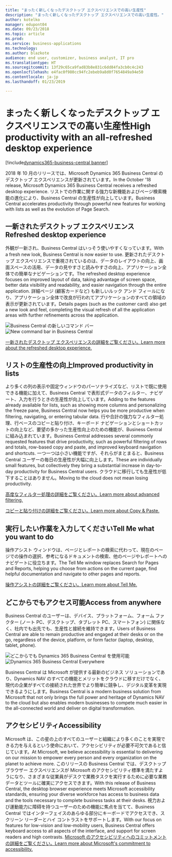 ```yaml
---
title: "まったく新しくなったデスクトップ エクスペリエンスでの高い生産性"
description: "まったく新しくなったデスクトップ エクスペリエンスでの高い生産性。"
author: kotelko
manager: edupont04
ms.date: 09/23/2018
ms.topic: article
ms.prod: 
ms.service: business-applications
ms.technology: 
ms.author: blazkote
audience: end user, customizer, business analyst, IT pro
ms.translationtype: HT
ms.sourcegitcommit: 13f29c65ca9fad83b8e831c6dd84fa3cb0c4c243
ms.openlocfilehash: e4fac0f980cc94fc2ebeb9a8d0f7654849a94e50
ms.contentlocale: ja-jp
ms.lasthandoff: 01/23/2019

---
```


# <a name="high-productivity-with-an-all-refreshed-desktop-experience"></a><span data-ttu-id="f84c4-103">まったく新しくなったデスクトップ エクスペリエンスでの高い生産性</span><span class="sxs-lookup"><span data-stu-id="f84c4-103">High productivity with an all-refreshed desktop experience</span></span>

[!include[dynamics365-business-central banner](../includes/dynamics365-business-central.md)]



<span data-ttu-id="f84c4-104">2018 年 10 月のリリースでは、Microsoft Dynamics 365 Business Central のデスクトップ エクスペリエンスが更新されています。</span><span class="sxs-lookup"><span data-stu-id="f84c4-104">In the October '18 release, Microsoft Dynamics 365 Business Central receives a refreshed desktop experience.</span></span> <span data-ttu-id="f84c4-105">リストでの作業に関する強力な新機能およびページ検索機能の進化により、Business Central の生産性が向上しています。</span><span class="sxs-lookup"><span data-stu-id="f84c4-105">Business Central accelerates productivity through powerful new features for working with lists as well as the evolution of Page Search.</span></span>

## <a name="refreshed-desktop-experience"></a><span data-ttu-id="f84c4-106">一新されたデスクトップ エクスペリエンス</span><span class="sxs-lookup"><span data-stu-id="f84c4-106">Refreshed desktop experience</span></span>
<span data-ttu-id="f84c4-107">外観が一新され、Business Central はいっそう使いやすくなっています。</span><span class="sxs-lookup"><span data-stu-id="f84c4-107">With a fresh new look, Business Central is now easier to use.</span></span> <span data-ttu-id="f84c4-108">更新されたデスクトップ エクスペリエンスで重視されているのは、データのレイアウトの向上、画面スペースの活用、データの見やすさと読みやすさの向上、アプリケーション全体での簡単なナビゲーションです。</span><span class="sxs-lookup"><span data-stu-id="f84c4-108">The refreshed desktop experience focuses on improved layout of data, taking advantage of screen space, better data visibility and readability, and easier navigation through the entire application.</span></span> <span data-ttu-id="f84c4-109">詳細ページ (顧客カードなど) も新しいルック アンド フィールになり、アプリケーション全体で改良が行われてアプリケーションのすべての領域の表示が更新されています。</span><span class="sxs-lookup"><span data-stu-id="f84c4-109">Details pages (such as the customer card) also get a new look and feel, completing the visual refresh of all the application areas with further refinements across the application.</span></span>

<span data-ttu-id="f84c4-110">![Business Central の新しいコマンド バー](media/commanding.png "Business Central の新しいコマンド バー")</span><span class="sxs-lookup"><span data-stu-id="f84c4-110">![New command bar in Business Central](media/commanding.png "New command bar in Business Central")</span></span>

[<span data-ttu-id="f84c4-111">一新されたデスクトップ エクスペリエンスの詳細をご覧ください。</span><span class="sxs-lookup"><span data-stu-id="f84c4-111">Learn more about the refreshed desktop experience.</span></span>](refreshed-ux.md)

## <a name="improved-productivity-in-lists"></a><span data-ttu-id="f84c4-112">リストの生産性の向上</span><span class="sxs-lookup"><span data-stu-id="f84c4-112">Improved productivity in lists</span></span>
<span data-ttu-id="f84c4-113">より多くの列の表示や固定ウィンドウのパーソナライズなど、リストで既に使用できる機能に加えて、Business Central で表形式データのフィルター、ナビゲート、入力を行うときの生産性が向上しています。</span><span class="sxs-lookup"><span data-stu-id="f84c4-113">Adding to the features already available for lists, such as showing more columns and personalizing the freeze pane, Business Central now helps you be more productive when filtering, navigating, or entering tabular data.</span></span> <span data-ttu-id="f84c4-114">行や合計の強力なフィルター処理、行ベースのコピーと貼り付け、キーボード ナビゲーションとショートカットの向上など、要望の多かった生産性向上のための機能が、Business Central に組み込まれています。</span><span class="sxs-lookup"><span data-stu-id="f84c4-114">Business Central addresses several commonly requested features that drive productivity, such as powerful filtering of rows and totals, row-based copy and paste, and improved keyboard navigation and shortcuts.</span></span> <span data-ttu-id="f84c4-115">一つ一つは小さい機能ですが、それらがまとまると、Business Central ユーザーの毎日の生産性が大幅に向上します。</span><span class="sxs-lookup"><span data-stu-id="f84c4-115">These are individually small features, but collectively they bring a substantial increase in day-to-day productivity for Business Central users.</span></span> <span data-ttu-id="f84c4-116">クラウドに移行しても生産性が低下することはありません。</span><span class="sxs-lookup"><span data-stu-id="f84c4-116">Moving to the cloud does not mean losing productivity.</span></span>

[<span data-ttu-id="f84c4-117">高度なフィルター処理の詳細をご覧ください。</span><span class="sxs-lookup"><span data-stu-id="f84c4-117">Learn more about advanced filtering.</span></span>](advanced-filtering.md)

[<span data-ttu-id="f84c4-118">コピーと貼り付けの詳細をご覧ください。</span><span class="sxs-lookup"><span data-stu-id="f84c4-118">Learn more about Copy & Paste.</span></span>](grid-and-copy-paste.md)

## <a name="tell-me-what-you-want-to-do"></a><span data-ttu-id="f84c4-119">実行したい作業を入力してください</span><span class="sxs-lookup"><span data-stu-id="f84c4-119">Tell Me what you want to do</span></span>
<span data-ttu-id="f84c4-120">操作アシスト ウィンドウは、ページとレポートの検索に代わって、現在のページでの操作の選択、参考になるドキュメントの検索、他のページやレポートへのナビゲートに役立ちます。</span><span class="sxs-lookup"><span data-stu-id="f84c4-120">The Tell Me window replaces Search for Pages and Reports, helping you choose from actions on the current page, find helpful documentation and navigate to other pages and reports.</span></span>

[<span data-ttu-id="f84c4-121">操作アシストの詳細をご覧ください。</span><span class="sxs-lookup"><span data-stu-id="f84c4-121">Learn more about Tell Me.</span></span>](improvements-to-search.md)

## <a name="access-from-anywhere"></a><span data-ttu-id="f84c4-122">どこからでもアクセス可能</span><span class="sxs-lookup"><span data-stu-id="f84c4-122">Access from anywhere</span></span>
<span data-ttu-id="f84c4-123">Business Central のユーザーは、デバイス、プラットフォーム、フォーム ファクター (ノート PC、デスクトップ、タブレット PC、スマートフォン) に関係なく、社内でも出先でも、生産性と接続を維持できます。</span><span class="sxs-lookup"><span data-stu-id="f84c4-123">Users of Business Central are able to remain productive and engaged at their desks or on the go, regardless of the device, platform, or form factor (laptop, desktop, tablet, phone).</span></span>

<span data-ttu-id="f84c4-124">![どこからでも Dynamics 365 Business Central を使用可能](media/bc-apps2.png "Business Central のユーザーは、デスクトップ、スマートフォン、タブレット PC のいずれでも生産性を維持できます")</span><span class="sxs-lookup"><span data-stu-id="f84c4-124">![Dynamics 365 Business Central Everywhere](media/bc-apps2.png "Business Central users can remain productive whether on a desktop, phone, or tablet")</span></span>

<span data-ttu-id="f84c4-125">Business Central は Microsoft が提供する最新のビジネス ソリューションであり、Dynamics NAV のすべての機能とメリットをクラウドに移すだけでなく、現代の企業がすべての接続された世界でより簡単に競争し、デジタル変革を実現できるようにします。</span><span class="sxs-lookup"><span data-stu-id="f84c4-125">Business Central is a modern business solution from Microsoft that not only brings the full power and heritage of Dynamics NAV to the cloud but also enables modern businesses to compete much easier in the all-connected world and deliver on digital transformation.</span></span>

## <a name="accessibility"></a><span data-ttu-id="f84c4-126">アクセシビリティ</span><span class="sxs-lookup"><span data-stu-id="f84c4-126">Accessibility</span></span>
<span data-ttu-id="f84c4-127">Microsoft は、この星の上のすべてのユーザーと組織により多くのことを実現できる力を与えるという使命において、アクセシビリティが必要不可欠であると信じています。</span><span class="sxs-lookup"><span data-stu-id="f84c4-127">At Microsoft, we believe accessibility is essential to delivering on our mission to empower every person and every organization on the planet to achieve more.</span></span> <span data-ttu-id="f84c4-128">このリリースの Business Central では、デスクトップ ブラウザー エクスペリエンスが Microsoft のアクセシビリティ標準を満たすようになり、さまざまな従業員がデスクで業務タスクを実行するために必要な業務データとツールに確実にアクセスできます。</span><span class="sxs-lookup"><span data-stu-id="f84c4-128">With this release of Business Central, the desktop browser experience meets Microsoft accessibility standards, ensuring your diverse workforce has access to business data and the tools necessary to complete business tasks at their desks.</span></span>
<span data-ttu-id="f84c4-129">視力および運動能力に障碍を持つユーザーのための機能に焦点を当てて、Business Central ではインターフェイスのあらゆる部分にキーボードでアクセスでき、スクリーン リーダーとハイ コントラストをサポートします。</span><span class="sxs-lookup"><span data-stu-id="f84c4-129">With our focus on features for low-vision and low-mobility users, Business Central offers keyboard access to all aspects of the interface, and support for screen readers and high contrasts.</span></span>
[<span data-ttu-id="f84c4-130">Microsoft のアクセシビリティへのコミットメントの詳細をご覧ください。</span><span class="sxs-lookup"><span data-stu-id="f84c4-130">Learn more about Microsoft's commitment to accessibility.</span></span>](https://aka.ms/microsoftaccessibility)

